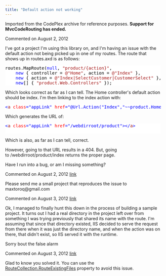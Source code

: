 ```yaml
---
title: "Default action not working"
---
```

<div class="note">
   <p>
      Imported from the CodePlex archive for reference purposes. <b>Support for MvcCodeRouting has ended.</b></p>
</div>
<div id="post894513" class="discussion-comment op">
   <div class="discussion-header">Commented on 
      <time datetime="2012-08-02T01:31:38.683-07:00" title="2012-08-02T01:31:38.683-07:00">August 2, 2012</time>
   </div>
   <div class="discussion-message">
<p>I've got a project I'm using this library on, and I'm having an issue with the default action not being picked up in one of my routes. The route that shows up in routes.axd is as follows:</p>
<p></p>
<div style="color:black; background-color:white">
<pre>routes.MapRoute(<span style="color:blue">null</span>, <span style="color:#a31515">&quot;product/{action}&quot;</span>, 
    <span style="color:blue">new</span> { controller = <span style="color:#a31515">@&quot;Home&quot;</span>, action = <span style="color:#a31515">@&quot;Index&quot;</span> }, 
    <span style="color:blue">new</span> { action = <span style="color:#a31515">@&quot;Index|SelectCustomer|CustomerSelect&quot;</span> }, 
    <span style="color:blue">new</span>[] { <span style="color:#a31515">&quot;product.Web.Controllers&quot;</span> });
</pre>
</div>
<p></p>
<p>Which looks correct as far as I can tell. The Home controller's default action should be index. I'm then linking to the index action with:</p>
<p></p>
<div style="color:black; background-color:white">
<pre><span style="color:blue">&lt;</span><span style="color:#a31515">a</span> <span style="color:red">class</span><span style="color:blue">=</span><span style="color:blue">&quot;appLink&quot;</span> <span style="color:red">href</span><span style="color:blue">=</span><span style="color:blue">&quot;@Url.Action(&quot;Index&quot;,&quot;~~product.Home&quot;)&quot;</span><span style="color:blue">&gt;</span><span style="color:blue">&lt;/</span><span style="color:#a31515">a</span><span style="color:blue">&gt;</span>
</pre>
</div>
<p></p>
<p>Which generates the URL of:</p>
<p></p>
<div style="color:black; background-color:white">
<pre><span style="color:blue">&lt;</span><span style="color:#a31515">a</span> <span style="color:red">class</span><span style="color:blue">=</span><span style="color:blue">&quot;appLink&quot;</span> <span style="color:red">href</span><span style="color:blue">=</span><span style="color:blue">&quot;/webdirroot/product&quot;</span><span style="color:blue">&gt;</span><span style="color:blue">&lt;/</span><span style="color:#a31515">a</span><span style="color:blue">&gt;</span>

</pre>
</div>
<p></p>
<p>Which is also, as far as I can tell, correct.</p>
<p>However, going to that URL results in a 404. But, going to&nbsp;/webdirroot/product/index returns the proper page.</p>
<p>Have I run into a bug, or am I missing something?</p>
</div>
</div>
<div id="post894666" class="discussion-comment">
   <div class="discussion-header">Commented on 
      <time datetime="2012-08-02T07:05:50.443-07:00" title="2012-08-02T07:05:50.443-07:00">August 2, 2012</time> <a href="#post894666" class="post-link">link</a></div>
   <div class="discussion-message"><p>Please send me a small project that reproduces the issue to maxtoroq@gmail.com</p></div>
</div>
<div id="post895216" class="discussion-comment">
   <div class="discussion-header">Commented on 
      <time datetime="2012-08-03T08:35:51.573-07:00" title="2012-08-03T08:35:51.573-07:00">August 3, 2012</time> <a href="#post895216" class="post-link">link</a></div>
   <div class="discussion-message"><p>Ok, I managed to finally hunt this down in the process of building a sample project. It turns out I had a real directory in the project left over from something I was trying previously that shared its name with the route. I'm assuming that since that directory existed, IIS decided to serve the request from there when it was just the directory name, and when the action was on there, that didn't exist, so IIS served it with the runtime.</p>
<p>Sorry bout the false alarm</p></div>
</div>
<div id="post895222" class="discussion-comment marked-as-answer">
   <div class="discussion-header">Commented on 
      <time datetime="2012-08-03T08:43:08.503-07:00" title="2012-08-03T08:43:08.503-07:00">August 3, 2012</time> <a href="#post895222" class="post-link">link</a></div>
   <div class="discussion-message"><p>Glad to know you solved it. You can use the <a href="http://msdn.microsoft.com/en-us/library/system.web.routing.routecollection.routeexistingfiles.aspx">RouteCollection.RouteExistingFiles</a>&nbsp;property to avoid this issue.</p></div>
</div>